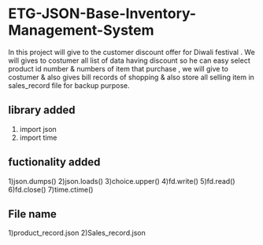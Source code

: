 # ETG-JSON-Base-Inventory-Management-System
In this project will give to the customer discount offer for Diwali festival . We will gives to costumer all list of data having discount so he can easy select product id number &amp; numbers of item that purchase , we will give to costumer &amp; also gives bill records of shopping &amp; also store all selling item in sales_record file for backup purpose.
## library added
1) import json
2)  import time
##  fuctionality added
1)json.dumps()
2)json.loads()
3)choice.upper()
4)fd.write()
5)fd.read()
6)fd.close()
7)time.ctime()
## File name
1)product_record.json
2)Sales_record.json

